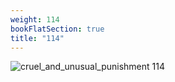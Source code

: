```yaml
---
weight: 114
bookFlatSection: true
title: "114"
---
```


![cruel_and_unusual_punishment 114 ](../../jpg/cup_114.jpg)


